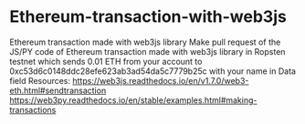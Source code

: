 # Ethereum-transaction-with-web3js
Ethereum transaction made with web3js library
Make pull request of the JS/PY code of Ethereum transaction made with web3js library in Ropsten testnet which sends 0.01 ETH from your account to 0xc53d6c0148ddc28efe623ab3ad54da5c7779b25c with your name in Data field
Resources:
https://web3js.readthedocs.io/en/v1.7.0/web3-eth.html#sendtransaction
https://web3py.readthedocs.io/en/stable/examples.html#making-transactions
